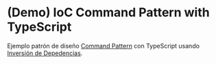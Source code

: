 # (Demo) IoC Command Pattern with TypeScript

Ejemplo patrón de diseño [Command Pattern](https://es.wikipedia.org/wiki/Command_(patr%C3%B3n_de_dise%C3%B1o)) con TypeScript usando [Inversión de Depedencias](https://devexperto.com/principio-de-inversion-de-dependencias/).
